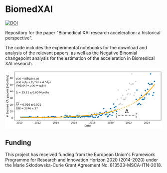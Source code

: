 # BiomedXAI

[![DOI](https://zenodo.org/badge/590451138.svg)](https://zenodo.org/badge/latestdoi/590451138)


Repository for the paper "Biomedical XAI research acceleration: a historical perspective".

The code includes the experimental notebooks for the download and analysis of the relevant papers, as well as the Negative Binomial changepoint analysis for the estimation of the acceleration in Biomedical XAI research.



![BiomedXAI acceleration](plots/timeskip_changepoint_NBinom.png?raw=true "Acceleration in the rate of publication in Biomedical XAI")


## Funding

This project has received funding from the European Union's Framework Programme for Research and Innovation Horizon 2020 (2014-2020) under the Marie Skłodowska-Curie Grant Agreement No. 813533-MSCA-ITN-2018.

